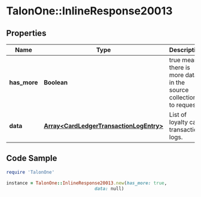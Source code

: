 # TalonOne::InlineResponse20013

## Properties

Name | Type | Description | Notes
------------ | ------------- | ------------- | -------------
**has_more** | **Boolean** | true means there is more data in the source collection to request.. | 
**data** | [**Array&lt;CardLedgerTransactionLogEntry&gt;**](CardLedgerTransactionLogEntry.md) | List of loyalty card transaction logs. | 

## Code Sample

```ruby
require 'TalonOne'

instance = TalonOne::InlineResponse20013.new(has_more: true,
                                 data: null)
```


